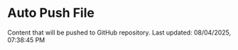 # Auto Push File

Content that will be pushed to GitHub repository.
Last updated: 08/04/2025, 07:38:45 PM